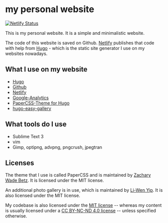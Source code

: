 # my personal website

[![Netlify Status](https://api.netlify.com/api/v1/badges/6658b217-9b6e-4eb8-b450-655ba0563f53/deploy-status)](https://app.netlify.com/sites/oe7drt/deploys)

This is my personal website. It is a simple and minimalistic website.

The code of this website is saved on Github. [Netlify](https://www.netlify.com/)
publishes that code with help from [Hugo](https://gohugo.io/) - which is the
static site generator I use on my websites nowadays.

## What I use on my website

- [Hugo](https://gohugo.io/)
- [Github](https://github.com/)
- [Netlify](https://www.netlify.com/)
- [Google-Analytics](https://analytics.google.com/analytics/web/)
- [PaperCSS-Theme for Hugo](https://github.com/zwbetz-gh/papercss-hugo-theme)
- [hugo-easy-gallery](https://github.com/liwenyip/hugo-easy-gallery)

## What tools do I use

- Sublime Text 3
- vim
- Gimp, optipng, advpng, pngcrush, jpegtran

## Licenses

The theme that I use is called PaperCSS and is maintained by
[Zachary Wade Betz](https://github.com/zwbetz-gh). It is licensed under the
MIT license.

An additional photo gallery is in use, which is maintained by
[Li-Wen Yip](https://github.com/liwenyip). It is also licensed under the
MIT license.

My codebase is also licensed under the
[MIT license](https://github.com/freefallcid/oe7drt/blob/master/LICENSE)
-- whereas my content is usually licensed under a
[CC BY-NC-ND 4.0 license](https://creativecommons.org/licenses/by-nc-nd/4.0/)
-- unless specified otherwise.
